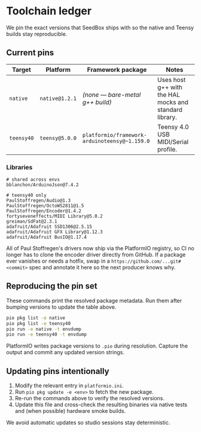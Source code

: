 # Toolchain ledger

We pin the exact versions that SeedBox ships with so the native and Teensy
builds stay reproducible.

## Current pins

| Target | Platform | Framework package | Notes |
| ------ | -------- | ----------------- | ----- |
| `native` | `native@1.2.1` | _(none — bare-metal g++ build)_ | Uses host g++ with the HAL mocks and standard library. |
| `teensy40` | `teensy@5.0.0` | `platformio/framework-arduinoteensy@~1.159.0` | Teensy 4.0 USB MIDI/Serial profile. |

### Libraries

```
# shared across envs
bblanchon/ArduinoJson@7.4.2

# teensy40 only
PaulStoffregen/Audio@1.3
PaulStoffregen/OctoWS2811@1.5
PaulStoffregen/Encoder@1.4.2
fortyseveneffects/MIDI Library@5.0.2
greiman/SdFat@2.3.1
adafruit/Adafruit SSD1306@2.5.15
adafruit/Adafruit GFX Library@1.12.3
adafruit/Adafruit BusIO@1.17.4
```

All of Paul Stoffregen's drivers now ship via the PlatformIO registry, so CI
no longer has to clone the encoder driver directly from GitHub. If a package
ever vanishes or needs a hotfix, swap in a `https://github.com/...git#<commit>`
spec and annotate it here so the next producer knows why.

## Reproducing the pin set

These commands print the resolved package metadata. Run them after bumping
versions to update the table above.

```bash
pio pkg list -e native
pio pkg list -e teensy40
pio run -e native -t envdump
pio run -e teensy40 -t envdump
```

PlatformIO writes package versions to `.pio` during resolution. Capture the
output and commit any updated version strings.

## Updating pins intentionally

1. Modify the relevant entry in `platformio.ini`.
2. Run `pio pkg update -e <env>` to fetch the new package.
3. Re-run the commands above to verify the resolved versions.
4. Update this file and cross-check the resulting binaries via native tests and
   (when possible) hardware smoke builds.

We avoid automatic updates so studio sessions stay deterministic.
